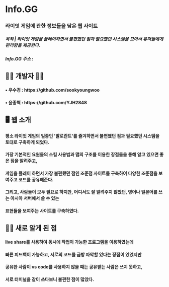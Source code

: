 # Info.GG
<h3>라이엇 게임에 관한 정보들을 담은 웹 사이트</h3>

<h5>목적 | 라이엇 게임을 플레이하면서 불편했던 점과 필요했던 시스템을 모아서 유저들에게 편리함을 제공한다.</h5>

<h5>Info.GG 주소 : </h5>

## 👩‍💻 개발자 👨‍💻
<h4>• 우수경 : https://github.com/sookyoungwoo</h4>
<h4>• 윤종혁 : https://github.com/YJH2848</h4>

## 🖥 웹 소개
<h4>평소 라이엇 게임의 일종인 '발로란트'를 즐겨하면서 불편했던 점과 필요했던 시스템을 토대로 구축하게 되었다.</h4>
<h4>가장 기본적인 요원들의 스킬 사용법과 맵의 구조를 이용한 장점들을 통해 알고 있으면 좋은 점을 알려주고,</h4>
<h4>게임을 플레이 하면서 가장 불편했던 점인 조준점 사이트를 구축하여 다양한 조준점을 보여주고 코드를 공유해준다.</h4>
<h4>그리고, 사람들이 모두 필요로 하지만, 어디서도 잘 알려주지 않았던, 영어나 일본어를 쓰는 아시아 서버에서 쓸 수 있는</h4>
<h4>표현들을 보여주는 사이트를 구축하였다.</h4>
  
## 🤷‍♀️ 새로 알게 된 점
<h4>live share를 사용하여 동시에 작업이 가능한 프로그램을 이용하였는데</h4>
<h4>빠른 피드백이 가능하고, 서로의 코드를 금방 파악할 있다는 장점이 있었지만</h4>
<h4>공유한 사람이 vs code를 사용하지 않을 때는 공유받는 사람은 쓰지 못하고,</h4>
<h4>서로 터미널을 같이 쓰다보니 불편한 점이 많았다.</h4>
